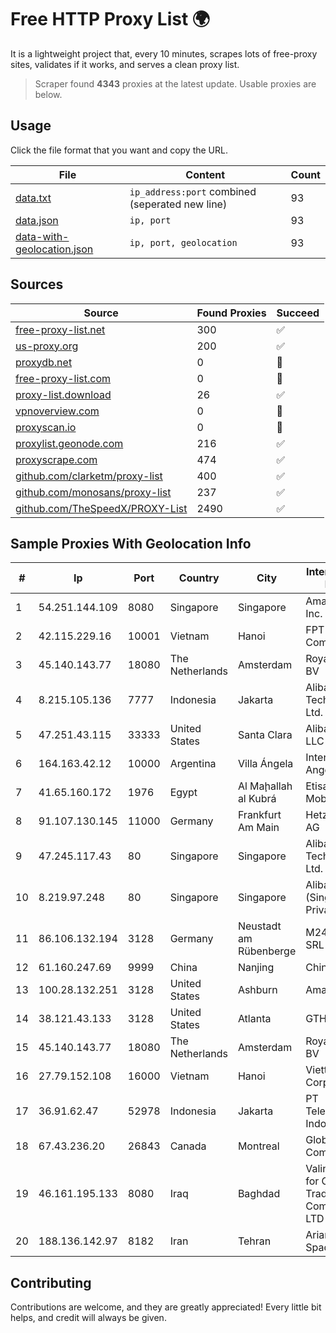 
# Free HTTP Proxy List 🌍

It is a lightweight project that, every 10 minutes, scrapes lots of free-proxy sites, validates if it works, and serves a clean proxy list.


> Scraper found **4343** proxies at the latest update. Usable proxies are below.

## Usage

Click the file format that you want and copy the URL.


|File|Content|Count|
|----|-------|-----|
|[data.txt](https://raw.githubusercontent.com/themiralay/Proxy-List-World/master/data.txt)|`ip_address:port` combined (seperated new line)|93|
|[data.json](https://raw.githubusercontent.com/themiralay/Proxy-List-World/master/data.json)|`ip, port`|93|
|[data-with-geolocation.json](https://raw.githubusercontent.com/themiralay/Proxy-List-World/master/data-with-geolocation.json)|`ip, port, geolocation`|93|

## Sources

|Source|Found Proxies|Succeed|
|------|-------------|-------|
|[free-proxy-list.net](https://free-proxy-list.net)|300|✅|
|[us-proxy.org](https://www.us-proxy.org)|200|✅|
|[proxydb.net](http://proxydb.net)|0|🚫|
|[free-proxy-list.com](https://free-proxy-list.com/?page=&port=&type%5B%5D=http&type%5B%5D=https&up_time=0&search=Search)|0|🚫|
|[proxy-list.download](https://www.proxy-list.download/HTTP)|26|✅|
|[vpnoverview.com](https://vpnoverview.com/privacy/anonymous-browsing/free-proxy-servers)|0|🚫|
|[proxyscan.io](https://www.proxyscan.io)|0|🚫|
|[proxylist.geonode.com](https://proxylist.geonode.com/api/proxy-list?limit=300&page=1&sort_by=lastChecked&sort_type=desc&protocols=http,https)|216|✅|
|[proxyscrape.com](https://api.proxyscrape.com/v2/?request=displayproxies&protocol=http&timeout=10000&country=all&ssl=all&anonymity=all)|474|✅|
|[github.com/clarketm/proxy-list](https://raw.githubusercontent.com/clarketm/proxy-list/master/proxy-list-raw.txt)|400|✅|
|[github.com/monosans/proxy-list](https://raw.githubusercontent.com/monosans/proxy-list/main/proxies/http.txt)|237|✅|
|[github.com/TheSpeedX/PROXY-List](https://raw.githubusercontent.com/TheSpeedX/PROXY-List/master/http.txt)|2490|✅|


## Sample Proxies With Geolocation Info

|#|Ip|Port|Country|City|Internet Service Provider|
|-|--|----|-------|----|-------------------------|
|1|54.251.144.109|8080|Singapore|Singapore|Amazon.com, Inc.|
|2|42.115.229.16|10001|Vietnam|Hanoi|FPT Telecom Company|
|3|45.140.143.77|18080|The Netherlands|Amsterdam|RoyaleHosting BV|
|4|8.215.105.136|7777|Indonesia|Jakarta|Alibaba (US) Technology Co., Ltd.|
|5|47.251.43.115|33333|United States|Santa Clara|Alibaba Cloud LLC|
|6|164.163.42.12|10000|Argentina|Villa Ángela|Interret Villa Angela SRL|
|7|41.65.160.172|1976|Egypt|Al Maḩallah al Kubrá|Etisalat Misr Mobile BB|
|8|91.107.130.145|11000|Germany|Frankfurt Am Main|Hetzner Online AG|
|9|47.245.117.43|80|Singapore|Singapore|Alibaba (US) Technology Co., Ltd.|
|10|8.219.97.248|80|Singapore|Singapore|Alibaba Cloud (Singapore) Private Limited|
|11|86.106.132.194|3128|Germany|Neustadt am Rübenberge|M247 Europe SRL|
|12|61.160.247.69|9999|China|Nanjing|China Telecom|
|13|100.28.132.251|3128|United States|Ashburn|Amazon.com|
|14|38.121.43.133|3128|United States|Atlanta|GTHost|
|15|45.140.143.77|18080|The Netherlands|Amsterdam|RoyaleHosting BV|
|16|27.79.152.108|16000|Vietnam|Hanoi|Viettel Corporation|
|17|36.91.62.47|52978|Indonesia|Jakarta|PT Telekomunikasi Indonesia|
|18|67.43.236.20|26843|Canada|Montreal|GloboTech Communications|
|19|46.161.195.133|8080|Iraq|Baghdad|Valin Company for General Trading and Communication LTD|
|20|188.136.142.97|8182|Iran|Tehran|Ariana Gostar Spadana|



## Contributing

Contributions are welcome, and they are greatly appreciated! Every
little bit helps, and credit will always be given.

